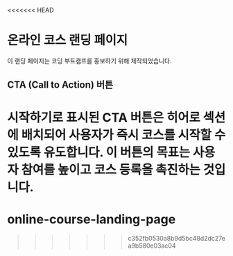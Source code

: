 <<<<<<< HEAD
# 온라인 코스 랜딩 페이지

이 랜딩 페이지는 코딩 부트캠프를 홍보하기 위해 제작되었습니다.

## CTA (Call to Action) 버튼

**시작하기**로 표시된 CTA 버튼은 히어로 섹션에 배치되어 사용자가 즉시 코스를 시작할 수 있도록 유도합니다. 이 버튼의 목표는 사용자 참여를 높이고 코스 등록을 촉진하는 것입니다.
=======
# online-course-landing-page
>>>>>>> c352fb0530a8b9d5bc48d2dc27ea9b580e03ac04
